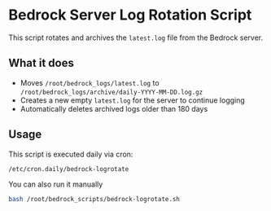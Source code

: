 # Bedrock Server Log Rotation Script

This script rotates and archives the `latest.log` file from the Bedrock server.

## What it does

- Moves `/root/bedrock_logs/latest.log` to `/root/bedrock_logs/archive/daily-YYYY-MM-DD.log.gz`
- Creates a new empty `latest.log` for the server to continue logging
- Automatically deletes archived logs older than 180 days

## Usage

This script is executed daily via cron:
```bash
/etc/cron.daily/bedrock-logrotate
```

You can also run it manually

```bash
bash /root/bedrock_scripts/bedrock-logrotate.sh
```
